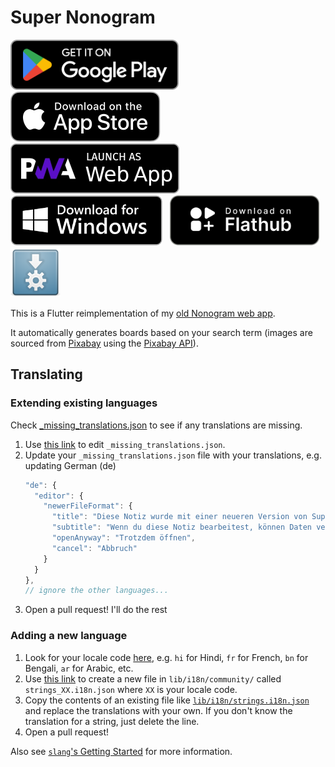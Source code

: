 # Super Nonogram

[<img src='https://github.com/adil192/super_nonogram/blob/main/assets_raw/google-play-badge.png'
    alt='Get it on Google Play'
    height=80>][google_play]
&nbsp;
[<img src='https://github.com/adil192/super_nonogram/blob/main/assets_raw/app-store-badge.svg'
    alt='Download on the App Store'
    height=80>][app_store]
&nbsp;
[<img src='https://github.com/adil192/super_nonogram/blob/main/assets_raw/pwa-badge.png'
    alt='Launch as web app'
    height=80>][web_app]
&nbsp;
[<img src="https://github.com/adil192/super_nonogram/blob/main/assets_raw/windows-badge.png"
    alt="Download for Windows"
    height=80>][download_windows]
&nbsp;
[<img src="https://github.com/adil192/super_nonogram/blob/main/assets_raw/flathub-badge.svg"
    alt="Download on Flathub"
    height=80>][flathub]
&nbsp;
[<img src="https://github.com/adil192/super_nonogram/blob/main/assets_raw/appimage-logo.png"
    alt="Get it as an AppImage"
    height=80>][download_appimage]

This is a Flutter reimplementation of my [old Nonogram web app](https://adil.hanney.org/nonogram/).

It automatically generates boards based on your search term
(images are sourced from [Pixabay](https://pixabay.com/) using the [Pixabay API](https://pixabay.com/api/docs/)).

## Translating

### Extending existing languages

Check [_missing_translations.json](https://github.com/adil192/super_nonogram/blob/main/lib/i18n/_missing_translations.json)
   to see if any translations are missing.

1. Use [this link](https://github.com/adil192/super_nonogram/edit/main/lib/i18n/_missing_translations.json)
   to edit `_missing_translations.json`.
2. Update your `_missing_translations.json` file with your translations, e.g. updating German (de)
    ```javascript
    "de": {
      "editor": {
        "newerFileFormat": {
          "title": "Diese Notiz wurde mit einer neueren Version von Super Nonogram bearbeitet",
          "subtitle": "Wenn du diese Notiz bearbeitest, können Daten verloren gehen. Möchtest du die Notiz trotzdem öffnen?",
          "openAnyway": "Trotzdem öffnen",
          "cancel": "Abbruch"
        }
      }
    },
    // ignore the other languages...
    ```
3. Open a pull request! I'll do the rest

### Adding a new language

1. Look for your locale code [here](https://saimana.com/list-of-country-locale-code/),
   e.g. `hi` for Hindi, `fr` for French, `bn` for Bengali, `ar` for Arabic, etc.
2. Use [this link](https://github.com/adil192/super_nonogram/new/main/lib/i18n/community)
   to create a new file in `lib/i18n/community/` called `strings_XX.i18n.json`
   where `XX` is your locale code.
3. Copy the contents of an existing file like
   [`lib/i18n/strings.i18n.json`](https://github.com/adil192/super_nonogram/blob/main/lib/i18n/strings.i18n.json)
   and replace the translations with your own.
   If you don't know the translation for a string, just delete the line.
4. Open a pull request!

Also see [`slang`'s Getting Started](https://pub.dev/packages/slang#getting-started) for more information.

[google_play]: https://play.google.com/store/apps/details?id=com.adilhanney.super_nonogram
[app_store]: https://apps.apple.com/gb/app/super-nonogram/id6450968056
[web_app]: https://adil192.github.io/super_nonogram/
[flathub]: https://flathub.org/apps/details/com.adilhanney.super_nonogram
[download_windows]: https://github.com/adil192/super_nonogram/releases/download/v0.7.8/SuperNonogramInstaller_v0.7.8.exe
[download_appimage]: https://github.com/adil192/super_nonogram/releases/download/v0.7.8/SuperNonogram-0.7.8-x86_64.AppImage
